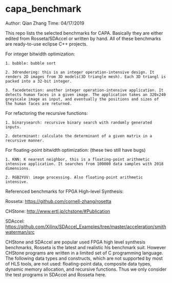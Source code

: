 # capa_benchmark

Author: Qian Zhang
Time: 04/17/2019

This repo lists the selected benchmarks for CAPA. Basically they are either edited from Rosseta/SDAccel or written by hand. All of these benchmarks are ready-to-use eclipse C++ projects.

For integer bitwidth optimization:
	
	1. bubble: bubble sort

	2. 3drendering: this is an integer operation-intensive design. It renders 2D images from 3D models(3D triangle mesh). Each 3D triangl is packed into a 32-bit integer.

	3. facedetection: another integer operation-intensive application. It detects human faces in a given image. The application takes an 320x240 greyscale image as input, and eventually the positions and sizes of the human faces are returned.

For refactoring the recursive functions:

	1. binarysearch: recursive binary search with randomly generated inputs.

	2. determinant: calculate the determinant of a given matrix in a recursive manner.

For floating-point bitwidth optimization: (these two still have bugs)

	1. KNN: K nearest neighbor, this is a floating-point arithmetic intensive application. It searches from 100000 data samples with 2018 dimensions.

	2. RGB2YUV: image processing. Also floating-point arithmetic intensive.


Referenced benchmarks for FPGA High-level Synthesis:

Rosseta: https://github.com/cornell-zhang/rosetta

CHStone: http://www.ertl.jp/chstone/#Publication

SDAccel: https://github.com/Xilinx/SDAccel_Examples/tree/master/acceleration/smithwaterman/src

CHStone and SDAccel are popular used FPGA high level synthesis benchmarks, Rosseta is the latest and realistic hls benchmark suit. However CHStone programs are written in a limited set of C programming language. The following data types and constructs, which are not supported by most of HLS tools, are not used: floating-point data, composite data types, dynamic memory allocation, and recursive functions. Thus we only consider the test programs in SDAccel and Rosseta here.
